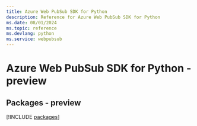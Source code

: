 ```yaml
---
title: Azure Web PubSub SDK for Python
description: Reference for Azure Web PubSub SDK for Python
ms.date: 08/01/2024
ms.topic: reference
ms.devlang: python
ms.service: webpubsub
---
```

# Azure Web PubSub SDK for Python - preview
## Packages - preview
[!INCLUDE [packages](web-pubsub-index.md)]